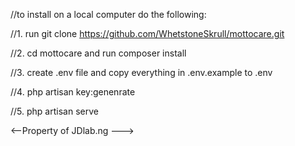 //to install on a local computer do the following:

//1. run git clone https://github.com/WhetstoneSkrull/mottocare.git

//2. cd mottocare and run composer install

//3. create .env file and copy everything in .env.example to .env


//4. php artisan key:genenrate

//5. php artisan serve

<--Property of JDlab.ng --->
